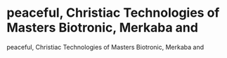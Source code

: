 # peaceful, Christiac Technologies of Masters Biotronic, Merkaba and

peaceful, Christiac Technologies of Masters Biotronic, Merkaba and